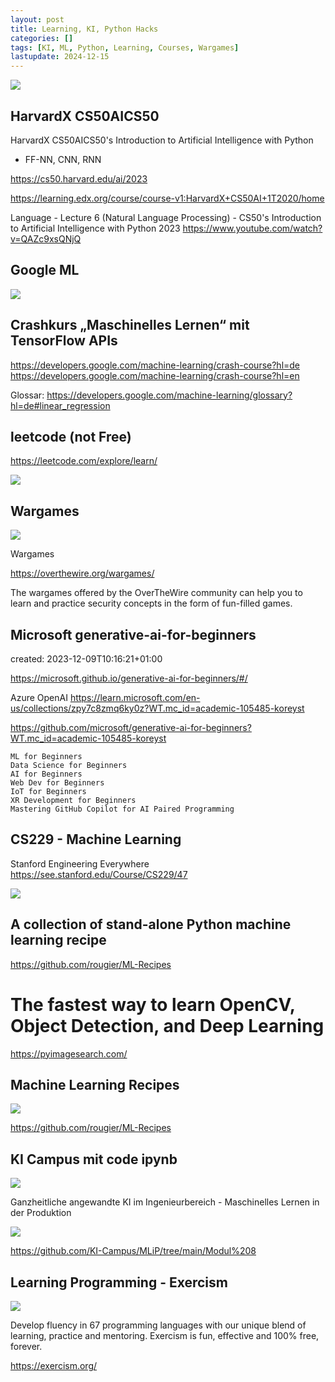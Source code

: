 ```yaml
---
layout: post
title: Learning, KI, Python Hacks 
categories: []
tags: [KI, ML, Python, Learning, Courses, Wargames]
lastupdate: 2024-12-15
--- 
```


![](../pics/20240115144129_google_ml.png)
## HarvardX CS50AICS50
HarvardX CS50AICS50's Introduction to Artificial Intelligence with Python

- FF-NN, CNN, RNN 

<https://cs50.harvard.edu/ai/2023> 

<https://learning.edx.org/course/course-v1:HarvardX+CS50AI+1T2020/home>

Language - Lecture 6 (Natural Language Processing) - CS50's Introduction to Artificial Intelligence with Python 2023 <https://www.youtube.com/watch?v=QAZc9xsQNjQ>

## Google ML 

![](../pics/20240115144037_google_ml.png)

## Crashkurs „Maschinelles Lernen“ mit TensorFlow APIs

<https://developers.google.com/machine-learning/crash-course?hl=de>
<https://developers.google.com/machine-learning/crash-course?hl=en>

Glossar: <https://developers.google.com/machine-learning/glossary?hl=de#linear_regression>


## leetcode (not Free)

<https://leetcode.com/explore/learn/>

![](../pics/20240115151428_leetcode.png)

## Wargames
![](../pics/20240115153229_wargames.png)

Wargames

<https://overthewire.org/wargames/>


The wargames offered by the OverTheWire community can help you to learn and practice security concepts in the form of fun-filled games.


## Microsoft generative-ai-for-beginners

created: 2023-12-09T10:16:21+01:00

<https://microsoft.github.io/generative-ai-for-beginners/#/>

Azure OpenAI <https://learn.microsoft.com/en-us/collections/zpy7c8zmq6ky0z?WT.mc_id=academic-105485-koreyst>

<https://github.com/microsoft/generative-ai-for-beginners?WT.mc_id=academic-105485-koreyst>

    ML for Beginners
    Data Science for Beginners
    AI for Beginners
    Web Dev for Beginners
    IoT for Beginners
    XR Development for Beginners
    Mastering GitHub Copilot for AI Paired Programming


## CS229 - Machine Learning
Stanford Engineering Everywhere
<https://see.stanford.edu/Course/CS229/47>

![](../pics/20240115153527_stanford.png)

## A collection of stand-alone Python machine learning recipe

<https://github.com/rougier/ML-Recipes>

# The fastest way to learn OpenCV, Object Detection, and Deep Learning

<https://pyimagesearch.com/>

## Machine Learning Recipes

![](../pics/20240115154445_ml_recipes.png)

<https://github.com/rougier/ML-Recipes>


## KI Campus mit code ipynb 

![](../pics/20240115160911.png)

Ganzheitliche angewandte KI im Ingenieurbereich - Maschinelles Lernen in der Produktion

![](../pics/20240115160837.png)

<https://github.com/KI-Campus/MLiP/tree/main/Modul%208>


## Learning Programming - Exercism

![](../pics/20240115161614_exercism_learning.png)

Develop fluency in 67 programming languages with our unique blend of learning, practice and mentoring. Exercism is fun, effective and 100% free, forever.

<https://exercism.org/>
